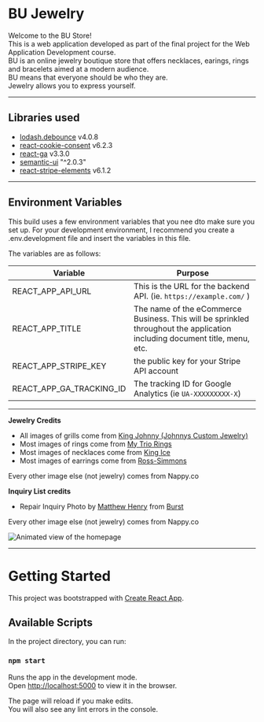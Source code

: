 # BU Jewelry

<p>
Welcome to the BU Store! <br>
This is a web application developed as part of the final project for the Web Application Development course. <br>
BU is an online jewelry boutique store that offers necklaces, earings, rings and bracelets aimed at a modern audience. <br>
BU means that everyone should be who they are. <br>
Jewelry allows you to express yourself.
</p>



---

## Libraries used

* [lodash.debounce](https://github.com/lodash/lodash) v4.0.8
* [react-cookie-consent](https://github.com/Mastermindzh/react-cookie-consent) v6.2.3
* [react-ga](https://github.com/react-ga/react-ga) v3.3.0
* [semantic-ui](https://github.com/Semantic-Org/Semantic-UI) "^2.0.3"
* [react-stripe-elements](https://github.com/stripe/react-stripe-elements) v6.1.2

---

## Environment Variables
<p>
This build uses a few environment variables that you nee dto make sure you set up. For your development environment, I recommend you create a .env.development file and insert the variables in this file.

The variables are as follows:

| **Variable**   | **Purpose** |
|----------------|-------------|
| REACT_APP_API_URL | This is the URL for the backend API. (ie. `https://example.com/` )     |
| REACT_APP_TITLE        | The name of the eCommerce Business. This will be sprinkled throughout the application including document title, menu, etc.      |
| REACT_APP_STRIPE_KEY          | the public key for your Stripe API account     |
| REACT_APP_GA_TRACKING_ID          | The tracking ID for Google Analytics (ie `UA-XXXXXXXXX-X`)     |

---

**Jewelry Credits**

* All images of grills come from [King Johnny (Johnnys Custom Jewelry)](https://johnnyscustomjewelry.com/grillz/)
* Most images of rings come from [My Trio Rings](https://www.mytriorings.com/)
* Most images of necklaces come from [King Ice](https://www.kingice.com/)
* Most images of earrings come from [Ross-Simmons](https://www.ross-simons.com/)


Every other image else (not jewelry)  comes from Nappy.co

**Inquiry List credits**

* Repair Inquiry Photo by <a href="https://burst.shopify.com/@matthew_henry?utm_campaign=photo_credit&amp;utm_content=Browse+Free+HD+Images+of+Using+a+Rotary+Tool+On+Jewelry&amp;utm_medium=referral&amp;utm_source=credit">Matthew Henry</a> from <a href="https://burst.shopify.com/tools?utm_campaign=photo_credit&amp;utm_content=Browse+Free+HD+Images+of+Using+a+Rotary+Tool+On+Jewelry&amp;utm_medium=referral&amp;utm_source=credit">Burst</a>

Every other image else (not jewelry)  comes from Nappy.co


<img src='./screenshots/jewelry_3.gif' alt="Animated view of the homepage">

---

# Getting Started

This project was bootstrapped with [Create React App](https://github.com/facebook/create-react-app).

## Available Scripts

In the project directory, you can run:

### `npm start`

Runs the app in the development mode.\
Open [http://localhost:5000](http://localhost:5000) to view it in the browser.

The page will reload if you make edits.\
You will also see any lint errors in the console.

